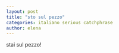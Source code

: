 ```yaml
---
layout: post
title: "sto sul pezzo"
categories: italiano serious catchphrase  
author: elena
---
```


stai sul pezzo!
